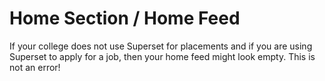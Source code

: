 # Home Section / Home Feed

If your college does not use Superset for placements and if you are using Superset to apply for a job, then your home feed might look empty. This is not an error!

